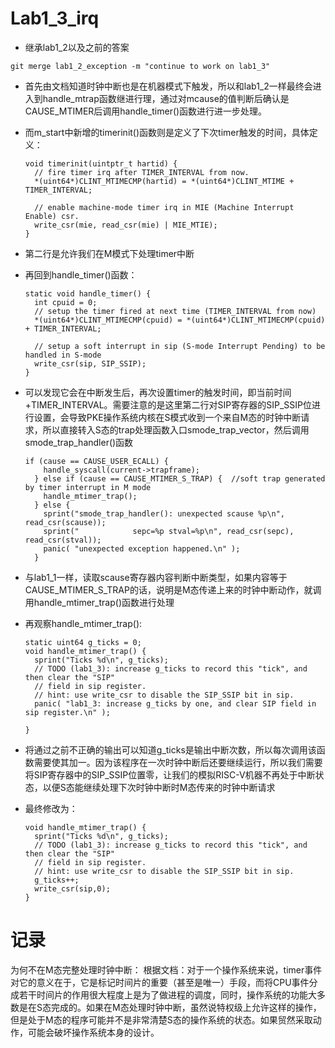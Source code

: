 # Lab1_3_irq

- 继承lab1_2以及之前的答案

```
git merge lab1_2_exception -m "continue to work on lab1_3"
```

- 首先由文档知道时钟中断也是在机器模式下触发，所以和lab1_2一样最终会进入到handle_mtrap函数继进行理，通过对mcause的值判断后确认是CAUSE_MTIMER后调用handle_timer()函数进行进一步处理。

- 而m_start中新增的timerinit()函数则是定义了下次timer触发的时间，具体定义：

  ```
  void timerinit(uintptr_t hartid) {
    // fire timer irq after TIMER_INTERVAL from now.
    *(uint64*)CLINT_MTIMECMP(hartid) = *(uint64*)CLINT_MTIME + TIMER_INTERVAL;
  
    // enable machine-mode timer irq in MIE (Machine Interrupt Enable) csr.
    write_csr(mie, read_csr(mie) | MIE_MTIE);
  }
  ```

- 第二行是允许我们在M模式下处理timer中断

- 再回到handle_timer()函数：

  ```
  static void handle_timer() {
    int cpuid = 0;
    // setup the timer fired at next time (TIMER_INTERVAL from now)
    *(uint64*)CLINT_MTIMECMP(cpuid) = *(uint64*)CLINT_MTIMECMP(cpuid) + TIMER_INTERVAL;
  
    // setup a soft interrupt in sip (S-mode Interrupt Pending) to be handled in S-mode
    write_csr(sip, SIP_SSIP);
  }
  ```

- 可以发现它会在中断发生后，再次设置timer的触发时间，即当前时间+TIMER_INTERVAL。需要注意的是这里第二行对SIP寄存器的SIP_SSIP位进行设置，会导致PKE操作系统内核在S模式收到一个来自M态的时钟中断请求，所以直接转入S态的trap处理函数入口smode_trap_vector，然后调用smode_trap_handler()函数 

  ```
  if (cause == CAUSE_USER_ECALL) {
      handle_syscall(current->trapframe);
    } else if (cause == CAUSE_MTIMER_S_TRAP) {  //soft trap generated by timer interrupt in M mode
      handle_mtimer_trap();
    } else {
      sprint("smode_trap_handler(): unexpected scause %p\n", read_csr(scause));
      sprint("            sepc=%p stval=%p\n", read_csr(sepc), read_csr(stval));
      panic( "unexpected exception happened.\n" );
    }
  
  ```

- 与lab1_1一样，读取scause寄存器内容判断中断类型，如果内容等于CAUSE_MTIMER_S_TRAP的话，说明是M态传递上来的时钟中断动作，就调用handle_mtimer_trap()函数进行处理

- 再观察handle_mtimer_trap():

  ```
  static uint64 g_ticks = 0;
  void handle_mtimer_trap() {
    sprint("Ticks %d\n", g_ticks);
    // TODO (lab1_3): increase g_ticks to record this "tick", and then clear the "SIP"
    // field in sip register.
    // hint: use write_csr to disable the SIP_SSIP bit in sip.
    panic( "lab1_3: increase g_ticks by one, and clear SIP field in sip register.\n" );
  
  }
  ```

- 将通过之前不正确的输出可以知道g_ticks是输出中断次数，所以每次调用该函数需要使其加一。因为该程序在一次时钟中断后还要继续运行，所以我们需要将SIP寄存器中的SIP_SSIP位置零，让我们的模拟RISC-V机器不再处于中断状态，以便S态能继续处理下次时钟中断时M态传来的时钟中断请求

- 最终修改为：

  ```
  void handle_mtimer_trap() {
    sprint("Ticks %d\n", g_ticks);
    // TODO (lab1_3): increase g_ticks to record this "tick", and then clear the "SIP"
    // field in sip register.
    // hint: use write_csr to disable the SIP_SSIP bit in sip.
  	g_ticks++;
  	write_csr(sip,0);
  }
  ```

  

# 记录

为何不在M态完整处理时钟中断：
根据文档：对于一个操作系统来说，timer事件对它的意义在于，它是标记时间片的重要（甚至是唯一）手段，而将CPU事件分成若干时间片的作用很大程度上是为了做进程的调度，同时，操作系统的功能大多数是在S态完成的。如果在M态处理时钟中断，虽然说特权级上允许这样的操作，但是处于M态的程序可能并不是非常清楚S态的操作系统的状态。如果贸然采取动作，可能会破坏操作系统本身的设计。
